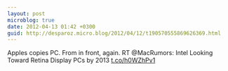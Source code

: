 ```yaml
---
layout: post
microblog: true
date: 2012-04-13 01:42 +0300
guid: http://desparoz.micro.blog/2012/04/12/t190570555869626369.html
---
```

Apples copies PC. From in front, again. RT @MacRumors: Intel Looking Toward Retina Display PCs by 2013 [t.co/h0WZhPv1](http://t.co/h0WZhPv1)
